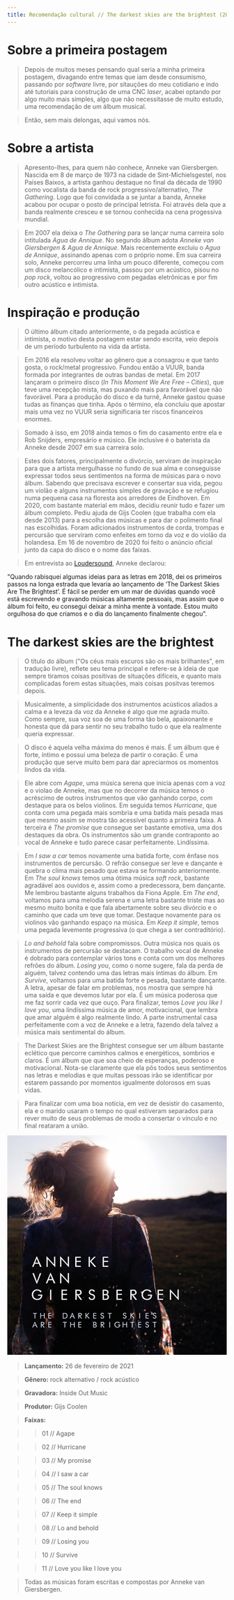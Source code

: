 ```yaml
---
title: Recomendação cultural // The darkest skies are the brightest (2021) - Anneke van Giersbergen
---
```


# Sobre a primeira postagem

> Depois de muitos meses pensando qual seria a minha primeira postagem, divagando entre temas que iam desde consumismo, passando por _software_ livre, por sitauções do meu cotidiano e indo até tutoriais para construção de uma CNC _laser_, acabei optando por algo muito mais simples, algo que não necessitasse de muito estudo, uma recomendação de um álbum musical.

> Então, sem mais delongas, aqui vamos nós.

# Sobre a artista

> Apresento-lhes, para quem não conhece, Anneke van Giersbergen. Nascida em 8 de março de 1973 na cidade de Sint-Michielsgestel, nos Países Baixos, a artista ganhou destaque no final da década de 1990 como vocalista da banda de rock  progressivo/alternativo, _The Gathering_. Logo que foi convidada a se juntar a banda, Anneke acabou por ocupar o posto de principal letrista. Foi através dela que a banda realmente cresceu e se tornou conhecida na cena progessiva mundial.

> Em 2007 ela deixa o _The Gathering_ para se lançar numa carreira solo intitulada _Agua de Annique_. No segundo álbum adota _Anneke van Giersbergen & Agua de Annique_. Mais recentemente excluiu o _Agua de Annique_, assinando apenas com o próprio nome. Em sua carreira solo, Anneke percorreu uma linha um pouco diferente, começou com um disco melancólico e intimista, passou por um acústico, pisou no _pop rock_, voltou ao progressivo com pegadas eletrônicas e por fim outro acústico e intimista.

# Inspiração e produção

> O último álbum citado anteriormente, o da pegada acústica e intimista, o motivo desta postagem estar sendo escrita, veio depois de um período turbulento na vida da artista.

> Em 2016 ela resolveu voltar ao gênero que a consagrou e que tanto gosta, o rock/metal progressivo. Fundou então a VUUR, banda formada por integrantes de outras bandas de metal. Em 2017 lançaram o primeiro disco (_In This Moment We Are Free – Cities_), que teve uma recepção mista, mas puxando mais para favorável que não favorável. Para a produção do disco e da turnê, Anneke gastou quase tudas as finanças que tinha. Após o término, ela concluiu que apostar mais uma vez no VUUR seria significaria ter riscos financeiros enormes.

> Somado à isso, em 2018 ainda temos o fim do casamento entre ela e Rob Snijders, empresário e músico. Ele inclusive é o baterista da Anneke desde 2007 em sua carreira solo.

> Estes dois fatores, principalmente o divórcio, serviram de inspiração para que a artista mergulhasse no fundo de sua alma e conseguisse expressar todos seus sentimentos na forma de músicas para o novo álbum. Sabendo que precisava escrever e consertar sua vida, pegou um violão e alguns instrumentos simples de gravação e se refugiou numa pequena casa na floresta aos arredores de Eindhoven. Em 2020, com bastante material em mãos, decidiu reunir tudo e fazer um álbum completo. Pediu ajuda de Gijs Coolen (que trabalha com ela desde 2013) para a escolha das músicas e para dar o polimento final nas escolhidas. Foram adicionados instrumentos de corda, trompas e percursão que serviram como enfeites em torno da voz e do violão da holandesa. Em 16 de novembro de 2020 foi feito o anúncio oficial junto da capa do disco e o nome das faixas.

> Em entrevista ao [Loudersound](https://www.loudersound.com/news/anneke-van-giersbergen-gets-behind-the-wheel-in-new-video-for-i-saw-a-car), Anneke declarou:

<aside markdown="1">
"Quando rabisquei algumas ideias para as letras em 2018, dei os primeiros passos na longa estrada que levaria ao lançamento de ‘The Darkest Skies Are The Brightest’. É fácil se perder em um mar de dúvidas quando você está escrevendo e gravando músicas altamente pessoais, mas assim que o álbum foi feito, eu consegui deixar a minha mente à vontade. Estou muito orgulhosa do que criamos e o dia do lançamento finalmente chegou".
</aside>

# The darkest skies are the brightest

> O título do álbum ("Os céus mais escuros são os mais brilhantes", em tradução livre), reflete seu tema principal e refere-se à ideia de que sempre tiramos coisas positivas de situações difíceis, e quanto mais complicadas forem estas situações, mais coisas positvas teremos depois.

> Musicalmente, a simplicidade dos instrumentos acústicos aliados a calma e a leveza da voz da Anneke é algo que me agrada muito. Como sempre, sua voz soa de uma forma tão bela, apaixonante e honesta que dá para sentir no seu trabalho tudo o que ela realmente queria expressar.

> O disco é aquela velha máxima do menos é mais. É um álbum que é forte, íntimo e possui uma beleza de partir o coração. É uma produção que serve muito bem para dar apreciarmos os momentos lindos da vida.

> Ele abre com _Agape_, uma música serena que inicia apenas com a voz e o violao de Anneke, mas que no decorrer da música temos o acréscimo de outros instrumentos que vão ganhando corpo, com destaque para os belos violinos. Em seguida temos _Hurricane_, que conta com uma pegada mais sombria e uma batida mais pesada mas que mesmo assim se mostra tão acessível quanto a primeira faixa. A terceira é _The promise_ que consegue ser bastante emotiva, uma dos destaques da obra. Os instrumentos são um grande contraponto ao vocal de Anneke e tudo parece casar perfeitamente. Lindíssima.

> Em _I saw a car_ temos novamente uma batida forte, com ênfase nos instrumentos de percursão. O refrão consegue ser leve e dançante e quebra o clima mais pesado que estava se formando anteriormente. Em _The soul knows_ temos uma ótima música _soft rock_, bastante agradável aos ouvidos e, assim como a predecessora, bem dançante. Me lembrou bastante alguns trabalhos da Fiona Apple. Em _The end_, voltamos para uma melodia serena e uma letra bastante triste mas ao mesmo muito bonita e que fala abertamente sobre seu divórcio e o caminho que cada um teve que tomar. Destaque novamente para os violinos vão ganhando espaço na música. Em _Keep it simple_, temos uma pegada levemente progressiva (o que chega a ser contraditório).

> _Lo and behold_ fala sobre compromissos. Outra música nos quais os instrumentos de percursão se destacam. O trabalho vocal de Anneke é dobrado para contemplar vários tons e conta com um dos melhores refrões do álbum. _Losing you_, como o nome sugere, fala da perda de alguém, talvez contendo uma das letras mais íntimas do álbum. Em _Survive_, voltamos para uma batida forte e pesada, bastante dançante. A letra, apesar de falar em problemas, nos mostra que sempre há uma saída e que devemos lutar por ela. É um música poderosa que me faz sorrir cada vez que ouço. Para finalizar, temos _Love you like I love you_, uma lindíssima música de amor, motivacional, que lembra que amar alguém é algo realmente lindo. A parte instrumental casa perfeitamente com a voz de Anneke e a letra, fazendo dela talvez a música mais sentimental do álbum.

> The Darkest Skies are the Brightest consegue ser um álbum bastante eclético que percorre caminhos calmos e energéticos, sombrios e claros. É um álbum que que soa cheio de esperanças, poderoso e motivacional. Nota-se claramente que ela pôs todos seus sentimentos nas letras e melodias e que muitas pessoas irão se identificar por estarem passando por momentos igualmente dolorosos em suas vidas.

> Para finalizar com uma boa notícia, em vez de desistir do casamento, ela e o marido usaram o tempo no qual estiveram separados para rever muito de seus problemas de modo a consertar o vínculo e no final reataram a união.

![Anneke van Giersbergen - The darkest skies are the brightest](/images/blog/2021-03-18-recomendacao-cultural-the-darkest-skies-are-the-brightest/anneke_van_giersbergen_-_the_darkest_skies_are_brightest.jpg)

> **Lançamento:** 26 de fevereiro de 2021

> **Gênero:** rock alternativo / rock acústico

> **Gravadora:** Inside Out Music

> **Produtor:** Gijs Coolen

> **Faixas:**

>> 01 // Agape

>> 02 // Hurricane

>> 03 // My promise

>> 04 // I saw a car

>> 05 // The soul knows

>> 06 // The end

>> 07 // Keep it simple

>> 08 // Lo and behold

>> 09 // Losing you

>> 10 // Survive

>> 11 // Love you like I love you

> Todas as músicas foram escritas e compostas por Anneke van Giersbergen.

